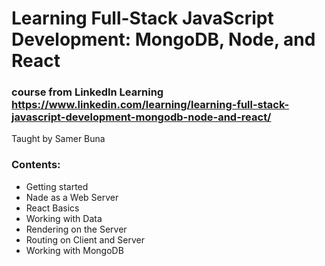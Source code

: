 # Learning Full-Stack JavaScript Development: MongoDB, Node, and React

### course from LinkedIn Learning https://www.linkedin.com/learning/learning-full-stack-javascript-development-mongodb-node-and-react/

Taught by Samer Buna

### Contents:
* Getting started
* Nade as a Web Server
* React Basics
* Working with Data
* Rendering on the Server
* Routing on Client and Server
* Working with MongoDB
